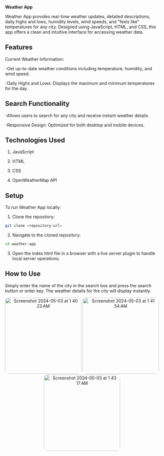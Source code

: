 **Weather App**


Weather App provides real-time weather updates, detailed descriptions, daily highs and lows, humidity levels, wind speeds, and "feels like" temperatures for any city. Designed using JavaScript, HTML, and CSS, this app offers a clean and intuitive interface for accessing weather data.


## Features


Current Weather Information: 


-Get up-to-date weather conditions including temperature, humidity, and wind speed.


-Daily Highs and Lows: Displays the maximum and minimum temperatures for the day.

## Search Functionality


-Allows users to search for any city and receive instant weather details.


-Responsive Design: Optimized for both desktop and mobile devices.

## Technologies Used


1. JavaScript


2. HTML


3. CSS


4. OpenWeatherMap API

## Setup


To run Weather App locally:

1. Clone the repository:
```bash
git clone <repository-url>
```
2. Navigate to the cloned repository:
```bash
cd weather-app
```

3. Open the index.html file in a browser with a live server plugin to handle local server operations.


## How to Use
Simply enter the name of the city in the search box and press the search button or enter key. The weather details for the city will display instantly.


<p align="center">
  <img width="250" height="250" style="border-radius: 10px" alt="Screenshot 2024-05-03 at 1 40 23 AM" src="https://github.com/stringsc/WeatherApp/assets/122483725/1dd99e50-4455-456b-990e-c8b605243093">

  <img width="250" height="250" style="border-radius: 10px" alt="Screenshot 2024-05-03 at 1 41 54 AM" src="https://github.com/stringsc/WeatherApp/assets/122483725/29d5bbfb-8fcc-4c66-b103-8ea83d422ad2">

  <img width="250" height="250" style="border-radius: 10px" alt="Screenshot 2024-05-03 at 1 43 17 AM" src="https://github.com/stringsc/WeatherApp/assets/122483725/fb42c79e-fa69-4673-916b-156042b9db3a">


</p>


